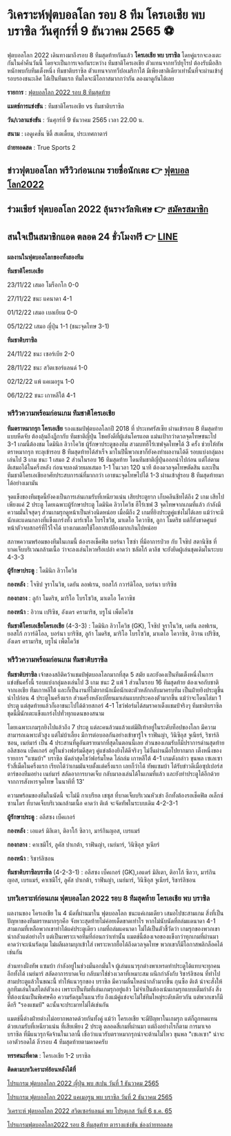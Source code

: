 # วิเคราะห์ฟุตบอลโลก รอบ 8 ทีม โครเอเชีย พบ บราซิล วันศุกร์ที่ 9 ธันวาคม 2565 ⚽

ฟุตบอลโลก 2022 เดินทางมาถึงรอบ 8 ทีมสุดท้ายกันแล้ว **โครเอเชีย พบ บราซิล** โดยคู่แรกจะลงเตะกันในค่ำคืนวันนี้ โดยจะเป็นการเจอกันระหว่าง ทีมชาติโครเอเชีย ตัวแทนจากทวีปยุโรป ต้องรับมือสึกหนักพบกับทีมเต็งหนึ่ง ทีมชาติบราซิล ตัวแทนจากทวีปอเมริกาใต้ มีเพียงชาติเดียวเท่านั้นที่จะผ่านเข้าสู่รอบรองชนะเลิศ ได้เป็นทีมแรก ทีมใดจะมีโอกาสมากกว่ากัน ลองมาดูกันได้เลย

**รายการ** : [ฟุตบอลโลก 2022 รอบ 8 ทีมสุดท้าย](https://member.ufa88s.info/register/?s=wwwufa88s&lang=th)

**แมตช์การแข่งขัน** : ทีมชาติโครเอเชีย vs ทีมชาติบราซิล

**วัน/เวลาแข่งขัน** : วันศุกร์ที่ 9 ธันวาคม 2565 เวลา 22.00 น.

**สนาม** : เอดูเคชั่น ซิตี้ สเตเดี้ยม, ประเทศกาตาร์

**ถ่ายทอดสด** : True Sports 2

## ข่าวฟุตบอลโลก พรีวิวก่อนเกม รายชื่อนักเตะ 👉 [ฟุตบอลโลก2022](https://www.ufa88s.info/)

## ร่วมเชียร์ ฟุตบอลโลก 2022 ลุ้นรางวัลพิเศษ 👉 [สมัครสมาชิก](https://member.ufa88s.info/register/?s=wwwufa88s&lang=th) 

## สนใจเป็นสมาชิกแอด ตลอด 24 ชั่วโมงฟรี 👉 [LINE](https://line.me/R/ti/p/@283xkvif)

**ผลงานในฟุตบอลโลกของทั้งสองทีม**

**ทีมชาติโครเอเชีย**

23/11/22 เสมอ โมร็อกโก 0-0

27/11/22 ชนะ แคนาดา 4-1

01/12/22 เสมอ เบลเยียม 0-0

05/12/22 เสมอ ญี่ปุ่น 1-1 (ชนะจุดโทษ 3-1)

**ทีมชาติบราซิล**

24/11/22 ชนะ เซอร์เบีย 2-0

28/11/22 ชนะ สวิตเซอร์แลนด์ 1-0

02/12/22 แพ้ แคเมอรูน 1-0

06/12/22 ชนะ เกาหลีใต้ 4-1

### พรีวิวความพร้อมก่อนเกม ทีมชาติโครเอเชีย

**ทีมตราหมากรุก โครเอเชีย** รองแชมป์ฟุตบอลโลกปี 2018 ที่ ประเทศรัสเซีย ผ่านเข้ารอบ 8 ทีมสุดท้าย แบบหืดจับ ต้องลุ้นถึงฎีกากับ ทีมชาติญี่ปุ่น โชคยังดีที่ผู้เล่นโครแอต แม่นเป้ากว่าดวลจุดโทษชนะไป 3-1 เกมนี้ต้องชม โดมินิก ลิวาโควิช ผู้รักษาประตูของทีม สวมบทฮีโร่เซฟจุดโทษได้ 3 ครั้ง ช่วยให้ทัพ ตราหมากรุก ทะลุเข้ารอบ 8 ทีมสุดท้ายได้สำเร็จ มาในปีนี้พวกเขาก็ยังคงทำผลงานได้ดี รอบแบ่งกลุ่มลงเล่นไป 3 เกม ชนะ 1 เสมอ 2 ส่วนในรอบ 16 ทีมสุดท้าย โดนทีมชาติญี่ปุ่นออกนำไปก่อน แต่ไล่ตามตีเสมอได้ในครึ่งหลัง ก่อนจบลงด้วยผลเสมอ 1-1 ในเวลา 120 นาที ต้องดวลจุดโทษตัดสิน และเป็นทีมชาติโครเอเชียอาศัยประสบการณ์ที่มากกว่า เอาชนะจุดโทษไปได้ 1-3 ผ่านเข้าสู่รอบ 8 ทีมสุดท้ายมาได้อย่างเมามัน 

จุดแข็งของทีมชุดนี้ยังคงเป็นการเล่นเกมรับที่เหนียวแน่น เสียประตูยาก เก็บคลีนชีทได้ถึง 2 เกม เสียไปเพียงแค่ 2 ประตู โดยเฉพาะผู้รักษาประตู โดมินิค ลิวาโควิช ฮีโร่เซฟ 3 จุดโทษจากเกมที่แล้ว กำลังมีความมั่นใจสุดๆ ส่วนเกมรุกดูหน้าเป็นห่วงนิดหน่อย เมื่อมีถึง 2 เกมที่ยิงประตูคู่แข่งไม่ได้เลย แม้ว่าจะมีนักเตะแดนกลางที่แข็งแกร่งทั้ง มาร์เซโล โบรโซวิช, มาเตโอ โควาซิช, ลูกา โมดริช แต่ก็ยังขาดศูนย์หน้าตัวจบสกอร์ที่ไว้ใจได้ บางเกมเลยใช้โอกาสเปลืองมากเกินไปหน่อย

สภาพความพร้อมของทีมในเกมนี้ ต้องรอเช็คฟิต บอร์นา โซซ่า ที่มีอาการป่วย กับ โจซิป สตานิซิช ที่บาดเจ็บบริเวณกล้ามเนื้อ ว่าจะลงเล่นไหวหรือเปล่า คาดว่า ซลัตโก้ ดาลิช จะยังยึดผู้เล่นชุดเดิมในระบบ 4-3-3

**ผู้รักษาประตู** : โดมินิก ลิวาโควิช

**กองหลัง** : โจซิป จูราโนวิช, เดยัน ลอฟเรน, ยอสโก้ กวาร์ดิโอล, บอร์นา บาริซิช

**กองกลาง** : ลูก้า โมดริช, มาริโอ โบรโซวิช, มาเตโอ โควาซิช

**กองหน้า** : อิวาน เปริซิช, อังเดร ครามาริช, บรูโน่ เพ็ตโควิช

**ทีมชาติโครเอเชียโครเอเชีย** (4-3-3) : โดมินิก ลิวาโควิช (GK), โจซิป จูราโนวิช, เดยัน ลอฟเรน, ยอสโก้ กวาร์ดิโอล, บอร์นา บาริซิช, ลูก้า โมดริช, มาริโอ โบรโซวิช, มาเตโอ โควาซิช, อิวาน เปริซิช, อังเดร ครามาริช, บรูโน่ เพ็ตโควิช

### พรีวิวความพร้อมก่อนเกม ทีมชาติบราซิล

**ทีมชาติบราซิล** เจ้าของสถิติคว้าแชมป์ฟุตบอลโลกมากที่สุด 5 สมัย และยังคงเป็นทีมเต็งหนึ่งในการแข่งขันครั้งนี้ รอบแบ่งกลุ่มลงเล่นไป 3 เกม ชนะ 2 แพ้ 1 ส่วนในรอบ 16 ทีมสุดท้าย ต้องเจอกับชาติจากเอเชีย ทีมเกาหลีใต้ และก็เป็นงานที่ไม่ยากนักเมื่อนักเตะตัวหลักกลับมาครบทีม เป็นฝ่ายยิงประตูขึ้นนำไปก่อน 4 ประตูในครึ่งแรก ส่วนครึ่งหลังเปลี่ยนมาเล่นแบบประคองตัวมากขึ้น แม้ว่าจะโดนไล่มา 1 ประตู แต่สุดท้ายแล้วก็เอาชนะไปได้ด้วยสกอร์ 4-1 โชว์ฟอร์มได้สมราคาเต็งแชมป์จริงๆ ทีมชาติบราซิลชุดนี้มีนักเตะแข็งแกร่งไปทั่วทุกแดนของสนาม 

โดยเฉพาะเกมรุกยิงไปแล้วถึง 7 ประตู แต่ละคนล้วนแล้วแต่มีฝีเท้าอยู่ในระดับท็อปของโลก มีความสามารถเฉพาะตัวสูง แต่ไม่บ้าเลี้ยง มีการต่อบอลกันอย่างเข้าขารู้ใจ ราฟินญ่า, วินิซิอุส จูเนียร์, ริชาร์ลิซอน, เนย์มาร์ เป็น 4 ประสานที่ดูอันตรายมากที่สุดในตอนนี้เลย ส่วนของเกมรับก็มีปราการด่านสุดท้าย อลิสซอน เบ็คเกอร์ อยู่ในช่วงฟอร์มดีสุดๆ คู่แข่งต้องยิงได้ดีจริงๆ ไม่งั้นผ่านมือไปยากมาก เต็งหนึ่งของรายการ "แซมบ้า" บราซิล นัดล่าสุดโชว์ฟอร์มโหด ไล่ถล่ม เกาหลีใต้ 4-1 เกมดังกล่าว ขุนพล เซเลเซา รัวสี่เม็ดในครึ่งแรก เรียกได้ว่าเกมมันจบตั้งแต่ครึ่งแรก เลยก็ว่าได้ ทัพแซมบ้า ได้รับข่าวดีเมื่อซุปเปอร์สตาร์ของทีมอย่าง เนย์มาร์ สลัดอาการบาดเจ็บ กลับมาลงเล่นได้ในเกมที่แล้ว และยังทำประตูได้อีกด้วย จากการสังหารจุดโทษ ในนาทีที่ 13'

ความพร้อมของทีมในนัดนี้ จะไม่มี กาเบรียล เชซุส ที่บาดเจ็บบริเวณหัวเข่า อีกทั้งต้องรอเช็คฟิต อเล็กซ์ ซานโดร ที่บาดเจ็บบริเวณกล้ามเนื้อ คาดว่า ติเต้ จะจัดทัพในระบบเดิม 4-2-3-1

**ผู้รักษาประตู** : อลีสซง เบ็คเกอร์

**กองหลัง** : เอแดร์ มิลิเตา, ติอาโก้ ซิลวา, มาร์กินญอส, เบรแมร์

**กองกลาง** : คาเซมิโร่, ลูคัส ปาเกต้า, ราฟินญ่า, เนย์มาร์, วินิซิอุส จูเนียร์

**กองหน้า** : ริชาร์ลิซอน

**ทีมชาติบราซิลบราซิล** (4-2-3-1) : อลีสซง เบ็คเกอร์ (GK),เอแดร์ มิลิเตา, ติอาโก้ ซิลวา, มาร์กินญอส, เบรแมร์, คาเซมิโร่, ลูคัส ปาเกต้า, ราฟินญ่า, เนย์มาร์, วินิซิอุส จูเนียร์, ริชาร์ลิซอน

### บทวิเคราะห์ก่อนเกม ฟุตบอลโลก 2022 รอบ 8 ทีมสุดท้าย โครเอเชีย พบ บราซิล

ผลงานของ โครเอเชีย ใน 4 นัดที่ผ่านมาใน ฟุตบอลโลก ชนะแค่เกมเดียว เสมอไปซะสามเกม สิ่งที่เป็นปัญหาของทีมตราหมากรุกคือ จังหวะสุดท้ายไม่ค่อยเด็ดขาดเท่าไร หากไม่นับนัดที่ถล่มแดนาดา 4-1 สามเกมที่เหลือพวกเขาทำได้แค่ประตูเดียว เกมที่ถล่มแคนาดา ไม่ได้เป็นตัวชี้วัดว่า เกมรุกของพวกเขาน่ากลัวแต่อย่างไร แต่เป็นเพราะเจอทีมที่อ่อนกว่าเท่านั้น แมตช์นี้ต้องเจอของแข็งกว่าทุกเกมที่ผ่านมา คาดว่าจะเน้นรัดกุม ไม่ผลีผลามบุกเข้าใส่ เพราะหากยื้อได้ถึงดวลจุดโทษ พวกเขาก็มีโอกาสพลิกล็อคได้เช่นกัน

ส่วนทางฝั่งทัพ แซมบ้า กำลังอยู่ในช่วงมั่นอกมั่นใจ ผู้เล่นแนวรุกต่างพาเหรดทำประตูได้แทบจะทุกคน อีกทั้งได้ เนย์มาร์ สลัดอาการบาดเจ็บ กลับมาใช่ช่วงเวลาที่เหมาะสม ผนึกกำลังกับ ริชาร์ลิซอน ที่ทำไปสามประตูแล้วในขณะนี้ ทำให้แนวรุกของ บราซิล มีความลื่นไหลน่ากลัวมากขึ้น กุนซือ ติเต้ น่าจะสั่งให้ลูกทีมเล่นในสไตล์ตัวเอง เพราะเป็นทีมที่เล่นเกมรุกอยู่แล้ว ไม่จำเป็นต้องเน้นเกมรุกแบบเต็มกำลัง สิ่งที่ต้องเน้นเป็นพิเศษคือ ความรัดกุมในแนวรับ ถึงแม้คู่แข่งจะไม่ใช่ทีมใหญ่ระดับเดียวกัน แต่พวกเขาก็มีดีกรี "รองแชมป์" ฉะนั้นจะประมาทไม่ได้เช่นกัน

แมตช์นี้ต่างฝ่ายต่างไม่อยากพลาดด้วยกันทั้งคู่ แม้ว่า  โครเอเชีย จะมีปัญหาในเกมรุก แต่ก็ถูกทดแทนด้วยเกมรับที่เหนียวแน่น ที่เสียเพียง 2 ประตู ตลอดสี่เกมที่ผ่านมา
แต่ถึงอย่างไรก็ตาม การมาเจอ บราซิล ที่มีแนวรุกจัดจ้านในเวลานี้ เชื่อว่าแนวรับตราหมากรุกน่าจะต้านไม่ไหว ขุนพล "เซเลเซา" น่าจะเอาตัวรอดได้ ลิ่วรอบ 4 ทีมสุดท้ายตามคาดครับ

**ทรรศนะที่คาด** : โครเอเชีย 1-2 บราซิล

**ติดตามบทวิเคราะห์ย้อนหลังได้ที่**

[โปรแกรม ฟุตบอลโลก 2022 ญี่ปุ่น พบ สเปน วันที่ 1 ธันวาคม 2565](https://atom.io/packages/%E0%B9%82%E0%B8%9B%E0%B8%A3%E0%B9%81%E0%B8%81%E0%B8%A3%E0%B8%A1%20%E0%B8%9F%E0%B8%B8%E0%B8%95%E0%B8%9A%E0%B8%AD%E0%B8%A5%E0%B9%82%E0%B8%A5%E0%B8%81%202022%20%E0%B8%8D%E0%B8%B5%E0%B9%88%E0%B8%9B%E0%B8%B8%E0%B9%88%E0%B8%99%20%E0%B8%9E%E0%B8%9A%20%E0%B8%AA%E0%B9%80%E0%B8%9B%E0%B8%99%20%E0%B8%A7%E0%B8%B1%E0%B8%99%E0%B8%97%E0%B8%B5%E0%B9%88%201%20%E0%B8%98%E0%B8%B1%E0%B8%99%E0%B8%A7%E0%B8%B2%E0%B8%84%E0%B8%A1%202565%20%E0%B8%8A%E0%B9%88%E0%B8%AD%E0%B8%87%E0%B8%96%E0%B9%88%E0%B8%B2%E0%B8%A2%E0%B8%97%E0%B8%AD%E0%B8%94%E0%B8%AA%E0%B8%94)

[โปรแกรม ฟุตบอลโลก 2022 แคเมอรูน พบ บราซิล วันที่ 2 ธันวาคม 2565](https://atom.io/packages/%E0%B9%82%E0%B8%9B%E0%B8%A3%E0%B9%81%E0%B8%81%E0%B8%A3%E0%B8%A1%20%E0%B8%9F%E0%B8%B8%E0%B8%95%E0%B8%9A%E0%B8%AD%E0%B8%A5%E0%B9%82%E0%B8%A5%E0%B8%81%202022%20%E0%B9%81%E0%B8%84%E0%B9%80%E0%B8%A1%E0%B8%AD%E0%B8%A3%E0%B8%B9%E0%B8%99%20%E0%B8%9E%E0%B8%9A%20%E0%B8%9A%E0%B8%A3%E0%B8%B2%E0%B8%8B%E0%B8%B4%E0%B8%A5%20%E0%B8%A7%E0%B8%B1%E0%B8%99%E0%B8%97%E0%B8%B5%E0%B9%88%202%20%E0%B8%98.%E0%B8%84.%202565)

[วิเคราะห์ ฟุตบอลโลก 2022 สวิตเซอร์แลนด์ พบ โปรตุเกส วันที่ 6 ธ.ค. 65](https://atom.io/packages/%E0%B8%A7%E0%B8%B4%E0%B9%80%E0%B8%84%E0%B8%A3%E0%B8%B2%E0%B8%B0%E0%B8%AB%E0%B9%8C%20%E0%B8%9F%E0%B8%B8%E0%B8%95%E0%B8%9A%E0%B8%AD%E0%B8%A5%E0%B9%82%E0%B8%A5%E0%B8%81%202022%20%E0%B8%AA%E0%B8%A7%E0%B8%B4%E0%B8%95%E0%B9%80%E0%B8%8B%E0%B8%AD%E0%B8%A3%E0%B9%8C%E0%B9%81%E0%B8%A5%E0%B8%99%E0%B8%94%E0%B9%8C%20%E0%B8%9E%E0%B8%9A%20%E0%B9%82%E0%B8%9B%E0%B8%A3%E0%B8%95%E0%B8%B8%E0%B9%80%E0%B8%81%E0%B8%AA%20%E0%B8%A7%E0%B8%B1%E0%B8%99%E0%B8%97%E0%B8%B5%E0%B9%88%206%20%E0%B8%98.%E0%B8%84.%2065)

[โปรแกรมฟุตบอลโลก2022 รอบ 8 ทีมสุดท้าย ตารางแข่งขัน ช่องถ่ายทอดสด](https://atom.io/packages/%E0%B9%82%E0%B8%9B%E0%B8%A3%E0%B9%81%E0%B8%81%E0%B8%A3%E0%B8%A1%E0%B8%9F%E0%B8%B8%E0%B8%95%E0%B8%9A%E0%B8%AD%E0%B8%A5%E0%B9%82%E0%B8%A5%E0%B8%812022%20%E0%B8%A3%E0%B8%AD%E0%B8%9A%208%20%E0%B8%97%E0%B8%B5%E0%B8%A1%E0%B8%AA%E0%B8%B8%E0%B8%94%E0%B8%97%E0%B9%89%E0%B8%B2%E0%B8%A2%20%E0%B8%8A%E0%B9%88%E0%B8%AD%E0%B8%87%E0%B8%96%E0%B9%88%E0%B8%B2%E0%B8%A2%E0%B8%97%E0%B8%AD%E0%B8%94%E0%B8%AA%E0%B8%94)
